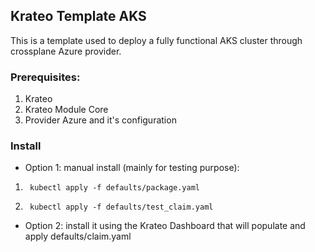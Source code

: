## Krateo Template AKS
This is a template used to deploy a fully functional AKS cluster through crossplane Azure provider.

### Prerequisites: ###
1) Krateo
2) Krateo Module Core
3) Provider Azure and it's configuration

### Install ###
- Option 1: manual install (mainly for testing purpose):
1)      kubectl apply -f defaults/package.yaml
2)      kubectl apply -f defaults/test_claim.yaml

- Option 2: install it using the Krateo Dashboard that will populate and apply defaults/claim.yaml